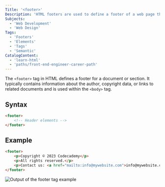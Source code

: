 ```yaml
---
Title: '<footer>'
Description: 'HTML footers are used to define a footer of a web page that typically contains information about the author, copyright, contact, and other relevant information.'
Subjects:
  - 'Web Development'
  - 'Web Design'
Tags:
  - 'Footers'
  - 'Elements'
  - 'Tags'
  - 'Semantic'
CatalogContent:
  - 'learn-html'
  - 'paths/front-end-engineer-career-path'
---
```


The `<footer>` tag in HTML defines a footer for a document or section. It typically contains information about the author, copyright data, or links to related documents and is used within the `<body>` tag.

## Syntax

```html
<footer>
    <!-- Header elements -->
</footer>
```

## Example

```html
<footer>
    <p>Copyright © 2023 Codecademy</p>
    <p>All rights reserved.</p>
    <p>Contact us: <a href="mailto:info@mywebsite.com">info@mywebsite.com</a></p>
</footer>

```

![Output of the footer tag example](https://raw.githubusercontent.com/Codecademy/docs/main/media/html-footer-example.png)
